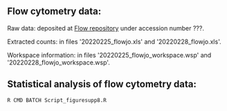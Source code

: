 ## Flow cytometry data: ##

Raw data: deposited at [Flow repository](https://flowrepository.org/) under accession number ???.

Extracted counts: in files '20220225_flowjo.xls' and '20220228_flowjo.xls'.

Workspace information: in files '20220225_flowjo_workspace.wsp' and '20220228_flowjo_workspace.wsp'.

## Statistical analysis of flow cytometry data: ##

``R CMD BATCH Script_figuresupp8.R``
